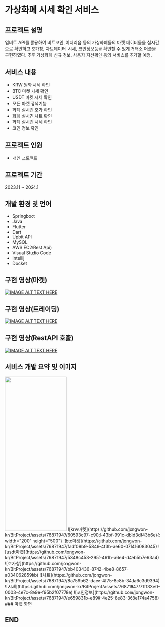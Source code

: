 # 가상화폐 시세 확인 서비스
## 프로젝트 설명
업비트 API를 활용하여 비트코인, 이더리움 등의 가상화폐들의 마켓 데이터들을 실시간으로 확인하고 호가창, 차트데이터, 시세, 코인정보등을 확인할 수 있게 거래소 어플을 구현하였다. 추후 가상화폐 신규 정보, 사용자 자산확인 등의 서비스를 추가할 예정.


## 서비스 내용
- KRW 원화 시세 확인
- BTC 마켓 시세 확인
- USDT 마켓 시세 확인
- 모든 마켓 검색기능
- 화폐 실시간 호가 확인
- 화폐 실시간 차트 확인
- 화폐 실시간 시세 확인
- 코인 정보 확인

## 프로젝트 인원
- 개인 프로젝트

## 프로젝트 기간
2023.11 ~ 2024.1

## 개발 환경 및 언어
- Springboot
- Java
- Flutter
- Dart
- Upbit API
- MySQL
- AWS EC2(Rest Api)
- Visual Studio Code
- Intellij
- Docket

## 구현 영상(마켓)
[![IMAGE ALT TEXT HERE](https://img.youtube.com/vi/aw1K01BxLdc/0.jpg)](https://www.youtube.com/watch?v=aw1K01BxLdc)

## 구현 영상(트레이딩)
[![IMAGE ALT TEXT HERE](https://img.youtube.com/vi/J9DgC26hk6M/0.jpg)](https://www.youtube.com/watch?v=J9DgC26hk6M)

## 구현 영상(RestAPI 호출)
[![IMAGE ALT TEXT HERE](https://img.youtube.com/vi/pbG5uMikTBQ/0.jpg)](https://www.youtube.com/watch?v=pbG5uMikTBQ)

## 서비스 개발 요약 및 이미지
<img src="https://github.com/jongwon-kr/BitProject/assets/76871947/60593c97-c90d-43bf-991c-db1d3df43b6e" width="200" height="500">
![krw마켓](https://github.com/jongwon-kr/BitProject/assets/76871947/60593c97-c90d-43bf-991c-db1d3df43b6e){: width="200" height="500"}
![btc마켓](https://github.com/jongwon-kr/BitProject/assets/76871947/fadf09b9-5849-4f3b-ae60-071416083045)
![usdt마켓](https://github.com/jongwon-kr/BitProject/assets/76871947/5348c453-295f-461b-a6e4-d4eb5b7e63a4)
![호가창](https://github.com/jongwon-kr/BitProject/assets/76871947/bb403436-8742-4be8-8657-a034062859bb)
![차트](https://github.com/jongwon-kr/BitProject/assets/76871947/8a759b62-daee-4f75-8c8b-34da6c3d9394)
![시세](https://github.com/jongwon-kr/BitProject/assets/76871947/71ff33e0-0003-4e7c-8e9e-f95b2f07778e)
![코인정보](https://github.com/jongwon-kr/BitProject/assets/76871947/e659831b-e898-4e25-8e83-368e174a4758)
### 마켓 화면

## END


